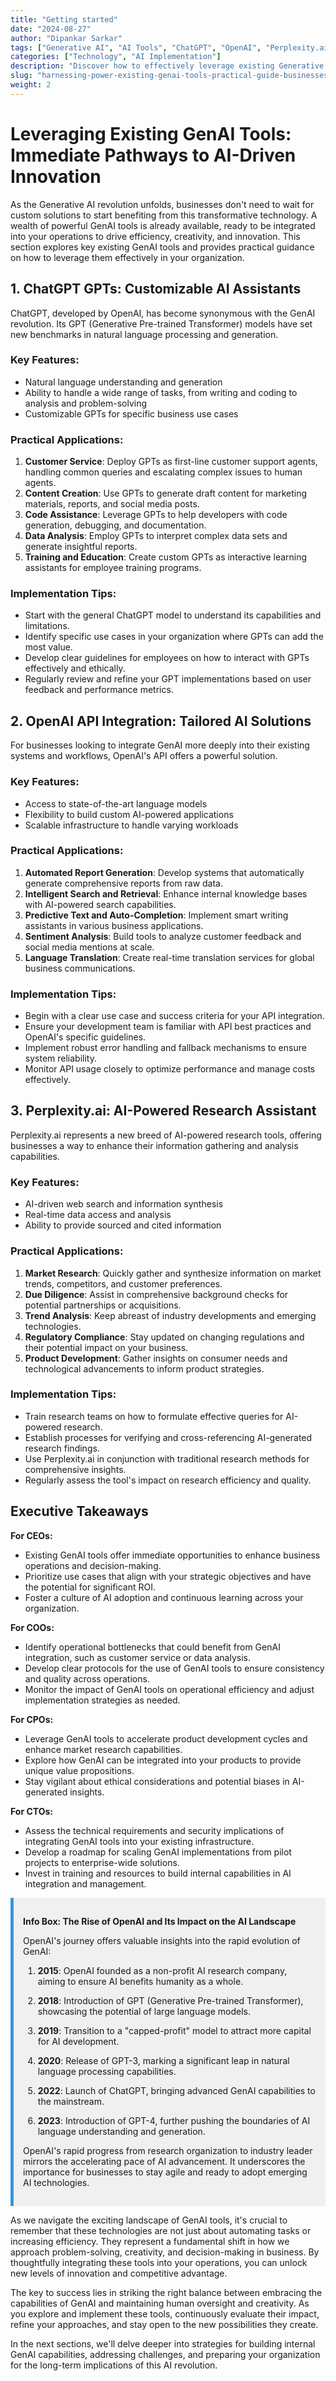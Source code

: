 ```yaml
---
title: "Getting started"
date: "2024-08-27"
author: "Dipankar Sarkar"
tags: ["Generative AI", "AI Tools", "ChatGPT", "OpenAI", "Perplexity.ai", "Business Efficiency"]
categories: ["Technology", "AI Implementation"]
description: "Discover how to effectively leverage existing Generative AI tools like ChatGPT, OpenAI's API, and Perplexity.ai to enhance business processes and drive innovation."
slug: "harnessing-power-existing-genai-tools-practical-guide-businesses"
weight: 2
---
```


# Leveraging Existing GenAI Tools: Immediate Pathways to AI-Driven Innovation

As the Generative AI revolution unfolds, businesses don't need to wait for custom solutions to start benefiting from this transformative technology. A wealth of powerful GenAI tools is already available, ready to be integrated into your operations to drive efficiency, creativity, and innovation. This section explores key existing GenAI tools and provides practical guidance on how to leverage them effectively in your organization.

## 1. ChatGPT GPTs: Customizable AI Assistants

ChatGPT, developed by OpenAI, has become synonymous with the GenAI revolution. Its GPT (Generative Pre-trained Transformer) models have set new benchmarks in natural language processing and generation.

### Key Features:
- Natural language understanding and generation
- Ability to handle a wide range of tasks, from writing and coding to analysis and problem-solving
- Customizable GPTs for specific business use cases

### Practical Applications:
1. **Customer Service**: Deploy GPTs as first-line customer support agents, handling common queries and escalating complex issues to human agents.
2. **Content Creation**: Use GPTs to generate draft content for marketing materials, reports, and social media posts.
3. **Code Assistance**: Leverage GPTs to help developers with code generation, debugging, and documentation.
4. **Data Analysis**: Employ GPTs to interpret complex data sets and generate insightful reports.
5. **Training and Education**: Create custom GPTs as interactive learning assistants for employee training programs.

### Implementation Tips:
- Start with the general ChatGPT model to understand its capabilities and limitations.
- Identify specific use cases in your organization where GPTs can add the most value.
- Develop clear guidelines for employees on how to interact with GPTs effectively and ethically.
- Regularly review and refine your GPT implementations based on user feedback and performance metrics.

## 2. OpenAI API Integration: Tailored AI Solutions

For businesses looking to integrate GenAI more deeply into their existing systems and workflows, OpenAI's API offers a powerful solution.

### Key Features:
- Access to state-of-the-art language models
- Flexibility to build custom AI-powered applications
- Scalable infrastructure to handle varying workloads

### Practical Applications:
1. **Automated Report Generation**: Develop systems that automatically generate comprehensive reports from raw data.
2. **Intelligent Search and Retrieval**: Enhance internal knowledge bases with AI-powered search capabilities.
3. **Predictive Text and Auto-Completion**: Implement smart writing assistants in various business applications.
4. **Sentiment Analysis**: Build tools to analyze customer feedback and social media mentions at scale.
5. **Language Translation**: Create real-time translation services for global business communications.

### Implementation Tips:
- Begin with a clear use case and success criteria for your API integration.
- Ensure your development team is familiar with API best practices and OpenAI's specific guidelines.
- Implement robust error handling and fallback mechanisms to ensure system reliability.
- Monitor API usage closely to optimize performance and manage costs effectively.

## 3. Perplexity.ai: AI-Powered Research Assistant

Perplexity.ai represents a new breed of AI-powered research tools, offering businesses a way to enhance their information gathering and analysis capabilities.

### Key Features:
- AI-driven web search and information synthesis
- Real-time data access and analysis
- Ability to provide sourced and cited information

### Practical Applications:
1. **Market Research**: Quickly gather and synthesize information on market trends, competitors, and customer preferences.
2. **Due Diligence**: Assist in comprehensive background checks for potential partnerships or acquisitions.
3. **Trend Analysis**: Keep abreast of industry developments and emerging technologies.
4. **Regulatory Compliance**: Stay updated on changing regulations and their potential impact on your business.
5. **Product Development**: Gather insights on consumer needs and technological advancements to inform product strategies.

### Implementation Tips:
- Train research teams on how to formulate effective queries for AI-powered research.
- Establish processes for verifying and cross-referencing AI-generated research findings.
- Use Perplexity.ai in conjunction with traditional research methods for comprehensive insights.
- Regularly assess the tool's impact on research efficiency and quality.

## Executive Takeaways

**For CEOs:**
- Existing GenAI tools offer immediate opportunities to enhance business operations and decision-making.
- Prioritize use cases that align with your strategic objectives and have the potential for significant ROI.
- Foster a culture of AI adoption and continuous learning across your organization.

**For COOs:**
- Identify operational bottlenecks that could benefit from GenAI integration, such as customer service or data analysis.
- Develop clear protocols for the use of GenAI tools to ensure consistency and quality across operations.
- Monitor the impact of GenAI tools on operational efficiency and adjust implementation strategies as needed.

**For CPOs:**
- Leverage GenAI tools to accelerate product development cycles and enhance market research capabilities.
- Explore how GenAI can be integrated into your products to provide unique value propositions.
- Stay vigilant about ethical considerations and potential biases in AI-generated insights.

**For CTOs:**
- Assess the technical requirements and security implications of integrating GenAI tools into your existing infrastructure.
- Develop a roadmap for scaling GenAI implementations from pilot projects to enterprise-wide solutions.
- Invest in training and resources to build internal capabilities in AI integration and management.

<div style="background-color: #f0f0f0; padding: 15px; margin: 10px 0; border-left: 5px solid #3498db;">

**Info Box: The Rise of OpenAI and Its Impact on the AI Landscape**

OpenAI's journey offers valuable insights into the rapid evolution of GenAI:

1. **2015**: OpenAI founded as a non-profit AI research company, aiming to ensure AI benefits humanity as a whole.

2. **2018**: Introduction of GPT (Generative Pre-trained Transformer), showcasing the potential of large language models.

3. **2019**: Transition to a "capped-profit" model to attract more capital for AI development.

4. **2020**: Release of GPT-3, marking a significant leap in natural language processing capabilities.

5. **2022**: Launch of ChatGPT, bringing advanced GenAI capabilities to the mainstream.

6. **2023**: Introduction of GPT-4, further pushing the boundaries of AI language understanding and generation.

OpenAI's rapid progress from research organization to industry leader mirrors the accelerating pace of AI advancement. It underscores the importance for businesses to stay agile and ready to adopt emerging AI technologies.

</div>

As we navigate the exciting landscape of GenAI tools, it's crucial to remember that these technologies are not just about automating tasks or increasing efficiency. They represent a fundamental shift in how we approach problem-solving, creativity, and decision-making in business. By thoughtfully integrating these tools into your operations, you can unlock new levels of innovation and competitive advantage.

The key to success lies in striking the right balance between embracing the capabilities of GenAI and maintaining human oversight and creativity. As you explore and implement these tools, continuously evaluate their impact, refine your approaches, and stay open to the new possibilities they create.

In the next sections, we'll delve deeper into strategies for building internal GenAI capabilities, addressing challenges, and preparing your organization for the long-term implications of this AI revolution.